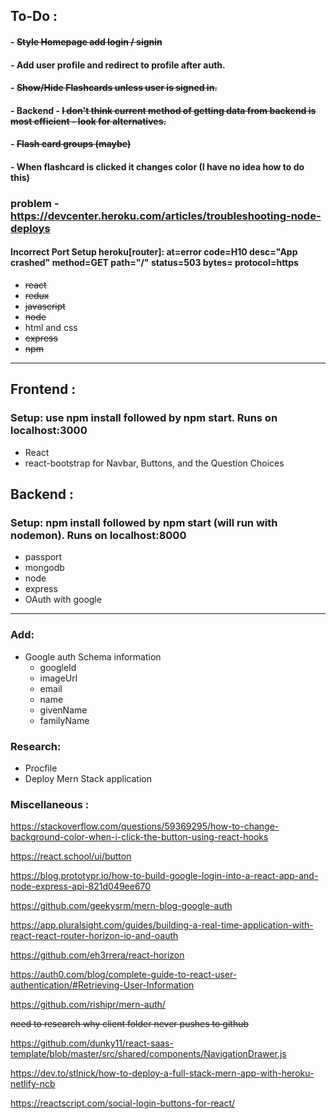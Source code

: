 ## To-Do :

#### - ~~Style Homepage add login / signin~~

#### - Add user profile and redirect to profile after auth.

#### - ~~Show/Hide Flashcards unless user is signed in.~~

#### - Backend - ~~I don't think current method of getting data from backend is most efficient - look for alternatives.~~

#### - ~~Flash card groups (maybe)~~

#### - When flashcard is clicked it changes color (I have no idea how to do this)

### problem - https://devcenter.heroku.com/articles/troubleshooting-node-deploys

#### Incorrect Port Setup heroku[router]: at=error code=H10 desc="App crashed" method=GET path="/" status=503 bytes= protocol=https

- ~~react~~
- ~~redux~~
- ~~javascript~~
- ~~node~~
- html and css
- ~~express~~
- ~~npm~~

---

## Frontend :

### Setup: use npm install followed by npm start. Runs on localhost:3000

- React
- react-bootstrap for Navbar, Buttons, and the Question Choices

## Backend :

### Setup: npm install followed by npm start (will run with nodemon). Runs on localhost:8000

- passport
- mongodb
- node
- express
- OAuth with google

---

### Add:

- Google auth Schema information
  - googleId
  - imageUrl
  - email
  - name
  - givenName
  - familyName

### Research:

- Procfile
- Deploy Mern Stack application

### Miscellaneous :

https://stackoverflow.com/questions/59369295/how-to-change-background-color-when-i-click-the-button-using-react-hooks

https://react.school/ui/button

https://blog.prototypr.io/how-to-build-google-login-into-a-react-app-and-node-express-api-821d049ee670

https://github.com/geekysrm/mern-blog-google-auth

https://app.pluralsight.com/guides/building-a-real-time-application-with-react-react-router-horizon-io-and-oauth

https://github.com/eh3rrera/react-horizon

https://auth0.com/blog/complete-guide-to-react-user-authentication/#Retrieving-User-Information

https://github.com/rishipr/mern-auth/

~~need to research why client folder never pushes to github~~

https://github.com/dunky11/react-saas-template/blob/master/src/shared/components/NavigationDrawer.js

https://dev.to/stlnick/how-to-deploy-a-full-stack-mern-app-with-heroku-netlify-ncb

https://reactscript.com/social-login-buttons-for-react/
